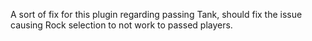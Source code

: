 A sort of fix for this plugin regarding passing Tank, should fix the issue causing Rock selection to not work to passed players.